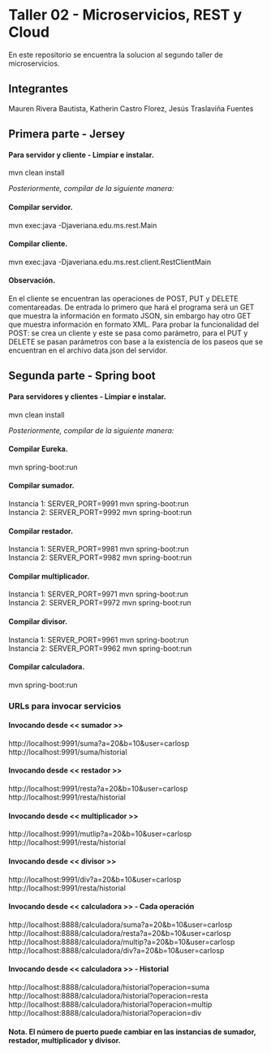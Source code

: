 # Taller 02 - Microservicios, REST y Cloud
En este repositorio se encuentra la solucion al segundo taller de microservicios.

## Integrantes
Mauren Rivera Bautista,
Katherin Castro Florez,
Jesús Traslaviña Fuentes

## Primera parte - Jersey

#### Para servidor y cliente - Limpiar e instalar.
mvn clean install

_Posteriormente, compilar de la siguiente manera:_

#### Compilar servidor.
mvn exec:java -Djaveriana.edu.ms.rest.Main

#### Compilar cliente.
mvn exec:java -Djaveriana.edu.ms.rest.client.RestClientMain

#### Observación.
En el cliente se encuentran las operaciones de POST, PUT y DELETE comentareadas. De entrada lo primero que hará el programa será un GET que muestra la información en formato JSON, sin embargo hay otro GET que muestra información en formato XML. Para probar la funcionalidad del POST: se crea un cliente y este se pasa como parámetro, para el PUT y DELETE se pasan parámetros con base a la existencia de los paseos que se encuentran en el archivo data.json del servidor.

## Segunda parte - Spring boot

#### Para servidores y clientes - Limpiar e instalar.
mvn clean install

_Posteriormente, compilar de la siguiente manera:_

#### Compilar Eureka.
mvn spring-boot:run

#### Compilar sumador. 
Instancia 1: SERVER_PORT=9991 mvn spring-boot:run  
Instancia 2: SERVER_PORT=9992 mvn spring-boot:run

#### Compilar restador.
Instancia 1: SERVER_PORT=9981 mvn spring-boot:run  
Instancia 2: SERVER_PORT=9982 mvn spring-boot:run

#### Compilar multiplicador.
Instancia 1: SERVER_PORT=9971 mvn spring-boot:run  
Instancia 2: SERVER_PORT=9972 mvn spring-boot:run

#### Compilar divisor.
Instancia 1: SERVER_PORT=9961 mvn spring-boot:run  
Instancia 2: SERVER_PORT=9962 mvn spring-boot:run

#### Compilar calculadora.
mvn spring-boot:run

### URLs para invocar servicios
#### Invocando desde << sumador >>
http://localhost:9991/suma?a=20&b=10&user=carlosp  
http://localhost:9991/suma/historial

#### Invocando desde << restador >>
http://localhost:9991/resta?a=20&b=10&user=carlosp  
http://localhost:9991/resta/historial

#### Invocando desde << multiplicador >>
http://localhost:9991/mutlip?a=20&b=10&user=carlosp  
http://localhost:9991/resta/historial

#### Invocando desde << divisor >>
http://localhost:9991/div?a=20&b=10&user=carlosp  
http://localhost:9991/resta/historial

#### Invocando desde << calculadora >> - Cada operación
http://localhost:8888/calculadora/suma?a=20&b=10&user=carlosp  
http://localhost:8888/calculadora/resta?a=20&b=10&user=carlosp  
http://localhost:8888/calculadora/multip?a=20&b=10&user=carlosp  
http://localhost:8888/calculadora/div?a=20&b=10&user=carlosp  

#### Invocando desde << calculadora >> - Historial
http://localhost:8888/calculadora/historial?operacion=suma  
http://localhost:8888/calculadora/historial?operacion=resta  
http://localhost:8888/calculadora/historial?operacion=multip  
http://localhost:8888/calculadora/historial?operacion=div  

#### Nota. El número de puerto puede cambiar en las instancias de sumador, restador, multiplicador y divisor.
